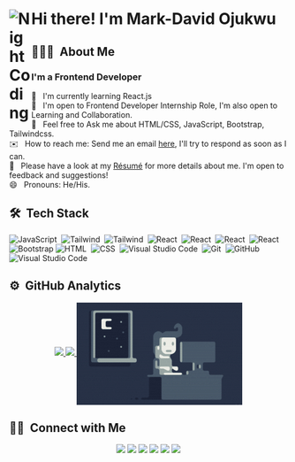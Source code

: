 # Hi there! <img alt="Night Coding" src="https://user-images.githubusercontent.com/18350557/176309783-0785949b-9127-417c-8b55-ab5a4333674e.gif" width='40' align="left"/> I'm Mark-David Ojukwu

<!-- ## 👋 &nbsp;Hey there! I'm?? -->

## 👨🏻‍💻 &nbsp;About Me

### I'm a Frontend Developer

🌱 &nbsp; I'm currently learning React.js\
💼 &nbsp; I'm open to Frontend Developer Internship Role, I'm also open to Learning and Collaboration.\
💬 &nbsp; Feel free to Ask me about HTML/CSS, JavaScript, Bootstrap, Tailwindcss.\
✉️ &nbsp; How to reach me: Send me an email [here](mailto:davidojukwu59@gmail.com), I'll try to respond as soon as I can.\
📄 &nbsp; Please have a look at my [Résumé](https://docs.google.com/document/d/1EAumsxQbJ8LdAZrJAJKh-pABjNuKGgRWRDKugN4LH54/edit?usp=sharing) for more details about me. I'm open to feedback and suggestions!\
😄 &nbsp; Pronouns: He/His.
<!-- 💡 &nbsp; I like to explore and learn new things and develop software solutions and quick hacks.\ -->


## 🛠 &nbsp;Tech Stack

![JavaScript](https://img.shields.io/badge/-JavaScript-05122A?style=flat&logo=javascript)&nbsp;
![Tailwind](https://img.shields.io/badge/-Tailwindcss-05122A?style=flat&logo=tailwindcss)&nbsp;
![Tailwind](https://img.shields.io/badge/-ChakraUI-05122A?style=flat&logo=chakraui)&nbsp;
![React](https://img.shields.io/badge/-ReactJS-05122A?style=flat&logo=react)&nbsp;
![React](https://img.shields.io/badge/-NextJS-05122A?style=flat&logo=next)&nbsp;
![React](https://img.shields.io/badge/-TypeScript-05122A?style=flat&logo=typescript)&nbsp;
![React](https://img.shields.io/badge/-Redux-05122A?style=flat&logo=redux)&nbsp;
![Bootstrap](https://img.shields.io/badge/-Bootstrap-05122A?style=flat&logo=bootstrap&logoColor=563D7C)
![HTML](https://img.shields.io/badge/-HTML-05122A?style=flat&logo=HTML5)&nbsp;
![CSS](https://img.shields.io/badge/-CSS-05122A?style=flat&logo=CSS3&logoColor=1572B6)&nbsp;
![Visual Studio Code](https://img.shields.io/badge/-Figma-05122A?style=flat&logo=figma&logoColor=007ACC)&nbsp;
![Git](https://img.shields.io/badge/-Git-05122A?style=flat&logo=git)&nbsp;
![GitHub](https://img.shields.io/badge/-GitHub-05122A?style=flat&logo=github)&nbsp;
![Visual Studio Code](https://img.shields.io/badge/-Visual%20Studio%20Code-05122A?style=flat&logo=visual-studio-code&logoColor=007ACC)&nbsp;

## ⚙️ &nbsp;GitHub Analytics
<p align="center">
  <a href="https://github.com/markdavid000" align="center">
  <img height="180em" src="https://github-readme-stats-eight-theta.vercel.app/api?username=markdavid000&show_icons=true&theme=algolia&include_all_commits=true&count_private=true"/>
</a>
<a href="https://github.com/markdavid000" align="center">
<img height="180em" src="https://github-readme-stats-eight-theta.vercel.app/api/top-langs/?username=markdavid000&layout=compact&langs_count=8&theme=algolia"/>
</a>
<img alt="Night Coding" src="https://raw.githubusercontent.com/AVS1508/AVS1508/master/assets/Night-Coding.gif" align="center"/>
</p>

## 🤝🏻 &nbsp;Connect with Me

<p align="center">
<a href="https://markstech.netlify.app"><img src="https://img.shields.io/badge/-markstech.netlify.app-3423A6?style=flat&logo=Google-Chrome&logoColor=white"/></a>
<a href="https://www.linkedin.com/in/mark-david-ojukwu-7841a2249/"><img src="https://img.shields.io/badge/-Mark%20David%20Ojukwu-0077B5?style=flat&logo=Linkedin&logoColor=white"/></a>
<a href="mailto:davidojukwu59@gmail.com"><img src="https://img.shields.io/badge/-davidojukwu59@gmail.com-D14836?style=flat&logo=Gmail&logoColor=white"/></a>
<a href="https://www.instagram.com/mark_ojukwu"><img src="https://img.shields.io/badge/-Mark David Ojukwu-FD363A?style=flat&logo=Instagram&logoColor=white"/></a>
<a href="https://facebook.com/macdavid55"><img src="https://img.shields.io/badge/-Mark David-1877F2?style=flat&logo=Facebook&logoColor=white"/></a>
<a href="https://twitter.com/mark_ojukwu"><img src="https://img.shields.io/badge/-Mark David Ojukwu-1DA1F2?style=flat&logo=Twitter&logoColor=white"/></a>
</p>
